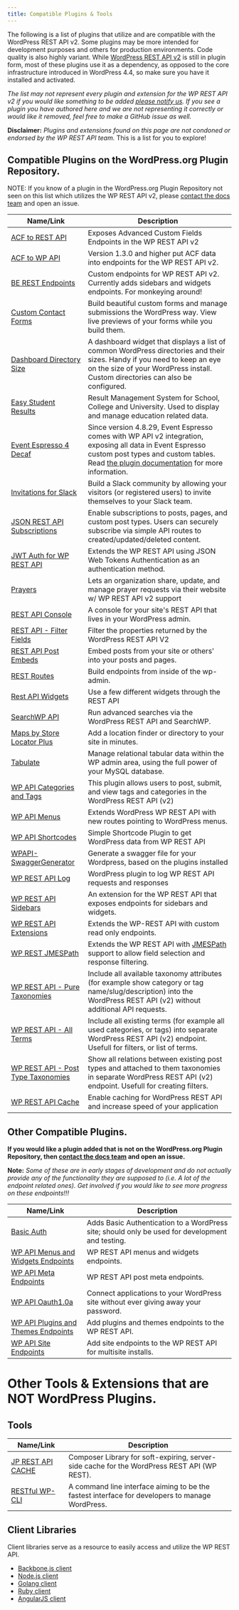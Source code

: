 ```yaml
---
title: Compatible Plugins & Tools
---
```

The following is a list of plugins that utilize and are compatible with the WordPress REST API v2.
Some plugins may be more intended for development purposes and others for production environments. Code quality is also highly variant.
While [WordPress REST API v2](https://wordpress.org/plugins/rest-api/) is still in plugin form, most of these plugins use it as a dependency,
as opposed to the core infrastructure introduced in WordPress 4.4, so make sure you have it installed and activated.

_The list may not represent every plugin and extension for the WP REST API v2
if you would like something to be added [please notify us](https://github.com/WP-API/docs-v2/issues/).
If you see a plugin you have authored here and we are not representing it correctly or would like it removed, feel free to make a GitHub issue as well._

**Disclaimer:** _Plugins and extensions found on this page are not condoned or endorsed by the WP REST API team._ This is a list for you to explore!

Compatible Plugins on the WordPress.org Plugin Repository.
--------------------------------------
NOTE: If you know of a plugin in the WordPress.org Plugin Repository not seen on this list which utilizes the WP REST API v2,
please [contact the docs team](https://github.com/WP-API/docs-v2/issues/) and open an issue.

| Name/Link | Description |
| --- | --- |
| [ACF to REST API](https://wordpress.org/plugins/acf-to-rest-api/) | Exposes Advanced Custom Fields Endpoints in the WP REST API v2 |
| [ACF to WP API](https://wordpress.org/plugins/acf-to-wp-api/) | Version 1.3.0 and higher put ACF data into endpoints for the WP REST API v2. |
| [BE REST Endpoints](https://wordpress.org/plugins/be-rest-endpoints/) | Custom endpoints for WP REST API v2. Currently adds sidebars and widgets endpoints. For monkeying around! |
| [Custom Contact Forms](https://wordpress.org/plugins/custom-contact-forms) | Build beautiful custom forms and manage submissions the WordPress way. View live previews of your forms while you build them. |
| [Dashboard Directory Size](https://wordpress.org/plugins/dashboard-directory-size/) | A dashboard widget that displays a list of common WordPress directories and their sizes. Handy if you need to keep an eye on the size of your WordPress install. Custom directories can also be configured. |
| [Easy Student Results](https://wordpress.org/plugins/easy-student-results/) | Result Management System for School, College and University. Used to display and manage education related data. |
| [Event Espresso 4 Decaf](https://wordpress.org/plugins/event-espresso-decaf/) | Since version 4.8.29, Event Espresso comes with WP API v2 integration, exposing all data in Event Espresso custom post types and custom tables. Read [the plugin documentation](https://github.com/eventespresso/event-espresso-core/blob/master/docs/C--REST-API/ee4-rest-api-introduction.md) for more information. |
| [Invitations for Slack](https://wordpress.org/plugins/invitations-for-slack/) | Build a Slack community by allowing your visitors (or registered users) to invite themselves to your Slack team. |
| [JSON REST API Subscriptions](https://wordpress.org/plugins/json-rest-api-subscriptions/) | Enable subscriptions to posts, pages, and custom post types. Users can securely subscribe via simple API routes to created/updated/deleted content. |
| [JWT Auth for WP REST API](https://wordpress.org/plugins/jwt-authentication-for-wp-rest-api/) | Extends the WP REST API using JSON Web Tokens Authentication as an authentication method. |
| [Prayers](https://wordpress.org/plugins/prayers/) | Lets an organization share, update, and manage prayer requests via their website w/ WP REST API v2 support |
| [REST API Console](https://wordpress.org/plugins/rest-api-console/) | A console for your site's REST API that lives in your WordPress admin. |
| [REST API - Filter Fields](https://wordpress.org/plugins/rest-api-filter-fields/) | Filter the properties returned by the WordPress REST API V2 |
| [REST API Post Embeds](https://wordpress.org/plugins/rest-api-post-embeds/) | Embed posts from your site or others' into your posts and pages. |
| [REST Routes](https://wordpress.org/plugins/rest-routes/) | Build endpoints from inside of the wp-admin. |
| [Rest API Widgets](https://wordpress.org/plugins/rest-api-widgets/) | Use a few different widgets through the REST API |
| [SearchWP API](https://wordpress.org/plugins/searchwp-api/) | Run advanced searches via the WordPress REST API and SearchWP. |
| [Maps by Store Locator Plus](https://wordpress.org/plugins/store-locator-le/) | Add a location finder or directory to your site in minutes. |
| [Tabulate](https://wordpress.org/plugins/tabulate/) | Manage relational tabular data within the WP admin area, using the full power of your MySQL database. |
| [WP API Categories and Tags](https://wordpress.org/plugins/wp-api-categoriestags/) | This plugin allows users to post, submit, and view tags and categories in the WordPress REST API (v2) |
| [WP API Menus](https://wordpress.org/plugins/wp-api-menus/) | Extends WordPress WP REST API with new routes pointing to WordPress menus. |
| [WP API Shortcodes](https://wordpress.org/plugins/wpapi-shortcode-and-widgets/) | Simple Shortcode Plugin to get WordPress data from WP REST API |
| [WPAPI-SwaggerGenerator](https://github.com/starfishmod/WPAPI-SwaggerGenerator) | Generate a swagger file for your Wordpress, based on the plugins installed |
| [WP REST API Log](https://wordpress.org/plugins/wp-rest-api-log/) | WordPress plugin to log WP REST API requests and responses |
| [WP REST API Sidebars](https://wordpress.org/plugins/wp-rest-api-sidebars/) | An extension for the WP REST API that exposes endpoints for sidebars and widgets. |
| [WP REST API Extensions](https://wordpress.org/plugins/wprestapiextensions/) | Extends the WP-REST API with custom read only endpoints. |
| [WP REST JMESPath](https://wordpress.org/plugins/wp-rest-jmespath/) | Extends the WP REST API with [JMESPath](http://jmespath.org/) support to allow field selection and response filtering. |
| [WP REST API - Pure Taxonomies](https://wordpress.org/plugins/wp-rest-api-pure-taxonomies/) | Include all available taxonomy attributes (for example show category or tag name/slug/description) into the WordPress REST API (v2) without additional API requests. |
| [WP REST API - All Terms](https://wordpress.org/plugins/wp-rest-api-all-terms/) | Include all existing terms (for example all used categories, or tags) into separate WordPress REST API (v2) endpoint. Usefull for filters, or list of terms. |
| [WP REST API - Post Type Taxonomies](https://wordpress.org/plugins/wp-rest-api-post-type-taxonomies/) | Show all relations between existing post types and attached to them taxonomies in separate WordPress REST API (v2) endpoint. Usefull for creating filters. |
| [WP REST API Cache](https://wordpress.org/plugins/wp-rest-api-cache/) | Enable caching for WordPress REST API and increase speed of your application |

Other Compatible Plugins.
------------------
__If you would like a plugin added that is not on the WordPress.org Plugin Repository, then [contact the docs team](https://github.com/WP-API/docs-v2/issues/) and open an issue.__

**Note:** _Some of these are in early stages of development and do not actually provide any of the functionality they are supposed to (i.e. A lot of the endpoint related ones).
Get involved if you would like to see more progress on these endpoints!!!_

| Name/Link | Description |
| --- | --- |
| [Basic Auth](https://github.com/WP-API/Basic-Auth) | Adds Basic Authentication to a WordPress site; should only be used for development and testing. |
| [WP API Menus and Widgets Endpoints](https://github.com/WP-API/wp-api-menus-widgets-endpoints) | WP REST API menus and widgets endpoints. |
| [WP API Meta Endpoints](https://github.com/WP-API/wp-api-meta-endpoints) | WP REST API post meta endpoints. |
| [WP API Oauth1.0a](https://github.com/WP-API/OAuth1) | Connect applications to your WordPress site without ever giving away your password. |
| [WP API Plugins and Themes Endpoints](https://github.com/WP-API/wp-api-plugins-themes-endpoints) | Add plugins and themes endpoints to the WP REST API. |
| [WP API Site Endpoints](https://github.com/WP-API/wp-api-site-endpoints) | Add site endpoints to the WP REST API for multisite installs. |

Other Tools & Extensions that are **NOT** WordPress Plugins.
==================

Tools
----------------
| Name/Link | Description |
| --- | --- |
| [JP REST API CACHE](https://github.com/Shelob9/jp-rest-cache) | Composer Library for soft-expiring, server-side cache for the WordPress REST API (WP REST). |
| [RESTful WP-CLI](http://wp-cli.org/restful/) | A command line interface aiming to be the fastest interface for developers to manage WordPress. |

Client Libraries
----------------

Client libraries serve as a resource to easily access and utilize the WP REST API.

* [Backbone.js client][]
* [Node.js client][]
* [Golang client][]
* [Ruby client][]
* [AngularJS client][]

[Backbone.js client]: https://github.com/WP-API/client-js
[Node.js client]: https://github.com/kadamwhite/wordpress-rest-api
[Golang client]: https://github.com/sogko/go-wordpress
[Ruby client]: https://github.com/duncanjbrown/wp-api-client
[AngularJS client]: https://github.com/shprink/wp-api-angularjs
